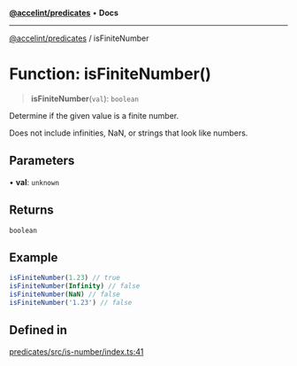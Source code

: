[**@accelint/predicates**](../README.md) • **Docs**

***

[@accelint/predicates](../README.md) / isFiniteNumber

# Function: isFiniteNumber()

> **isFiniteNumber**(`val`): `boolean`

Determine if the given value is a finite number.

Does not include infinities, NaN, or strings that look like numbers.

## Parameters

• **val**: `unknown`

## Returns

`boolean`

## Example

```ts
isFiniteNumber(1.23) // true
isFiniteNumber(Infinity) // false
isFiniteNumber(NaN) // false
isFiniteNumber('1.23') // false
```

## Defined in

[predicates/src/is-number/index.ts:41](https://github.com/gohypergiant/standard-toolkit/blob/7f574e64e57e697a3e2daabb1b78393aca67cb22/packages/predicates/src/is-number/index.ts#L41)
